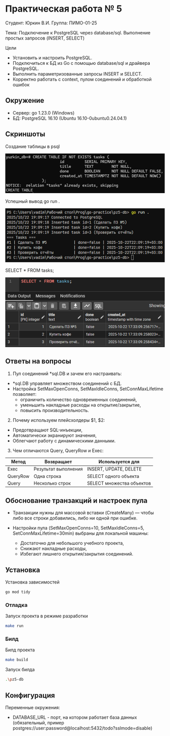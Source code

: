 # Практическая работа № 5
Студент: Юркин В.И.
Группа: ПИМО-01-25

Тема: Подключение к PostgreSQL через database/sql. Выполнение простых запросов (INSERT, SELECT)

Цели
- Установить и настроить PostgreSQL.
- Подключиться к БД из Go с помощью database/sql и драйвера PostgreSQL.
- Выполнить параметризованные запросы INSERT и SELECT.
- Корректно работать с context, пулом соединений и обработкой ошибок

## Окружение
- Сервер: go 1.23.0 (Windows)
- БД: PostgreSQL 16.10 (Ubuntu 16.10-0ubuntu0.24.04.1)

## Скриншоты
Создание таблицы в psql

![alt text](docs/image.png)

Успешный вывод go run .

![alt text](docs/image-1.png)

SELECT * FROM tasks;

![alt text](docs/image-2.png)

## Ответы на вопросы

1. Пул соединений *sql.DB и зачем его настраивать:
- *sql.DB управляет множеством соединений с БД.
- Настройка SetMaxOpenConns, SetMaxIdleConns, SetConnMaxLifetime позволяет:
    - ограничить количество одновременных соединений,
    - уменьшить накладные расходы на открытие/закрытие,
    - повысить производительность.
2. Почему используем плейсхолдеры $1, $2:
- Предотвращают SQL-инъекции,
- Автоматически экранируют значения,
- Облегчают работу с динамическими данными.

3. Чем отличаются Query, QueryRow и Exec:

|Метод	|Возвращает	|Используется для|
|-------|-----------|----------------|
|Exec	|Результат выполнения|	INSERT, UPDATE, DELETE|
|QueryRow|	Одна строка	|SELECT одного объекта|
|Query|	Несколько строк|	SELECT множества объектов|

## Обоснование транзакций и настроек пула
- Транзакции нужны для массовой вставки (CreateMany) — чтобы либо все строки добавились, либо ни одной при ошибке.

- Настройки пула (SetMaxOpenConns=10, SetMaxIdleConns=5, SetConnMaxLifetime=30min) выбраны для локальной машины:
    - Достаточно для небольшого учебного проекта,
    - Снижают накладные расходы,
    - Избегают лишнего открытия/закрытия соединений.

## Установка
Установка зависимостей
```bash
go mod tidy
```

### Отладка
Запуск проекта в режиме разработки
```bash
make run
```

### Билд
Билд проекта
```bash
make build
```
Запуск билда
```bash
.\pz5-db
```

## Конфигурация
Переменные окружения:
- DATABASE_URL - порт, на котором работает база данных (обязательный, пример postgres://user:password@localhost:5432/todo?sslmode=disable)


